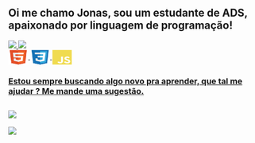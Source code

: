 ## Oi me chamo Jonas, sou um estudante de ADS, apaixonado por linguagem de programação!

 <div align= "centro">
  <a href="https://github.com/IAjonas">
  <img height="170em" src="https://github-readme-stats.vercel.app/api?username=IAjonas&show_icons=true&theme=merko&include_all_commits=true&count_private=true"/>
  <img height="170em" src="https://github-readme-stats.vercel.app/api/top-langs/?username=IAjonas&layout=compact&langs_count=7&theme=merko"/>
  </div>
   <img align="center" alt="jonas-HTML" height="30" width="40" src="https://raw.githubusercontent.com/devicons/devicon/master/icons/html5/html5-original.svg">  
  
  <img align="center" alt="jonas-CSS" height="30" width="40" src="https://raw.githubusercontent.com/devicons/devicon/master/icons/css3/css3-original.svg">
  
   <img align="center" alt="jonas-Js" height="30" width="40" src="https://raw.githubusercontent.com/devicons/devicon/master/icons/javascript/javascript-plain.svg">
  
### Estou sempre buscando algo novo pra aprender, que tal me ajudar ? Me mande uma sugestão. 
   
   ##

<div> 

  <a href="https://www.linkedin.com/in/rafaella-ballerini-45875016a" target="_blank"><img src="https://img.shields.io/badge/-LinkedIn-%230077B5?style=for-the-badge&logo=linkedin&logoColor=white" target="_blank"></a> 

  <a href = "mailto:jonasfull.tj@gmail.com"  target="_blank"><img src="https://img.shields.io/badge/-Gmail-%23333?style=for-the-badge&logo=gmail&logoColor=white" target="_blank"></a>
</div>
